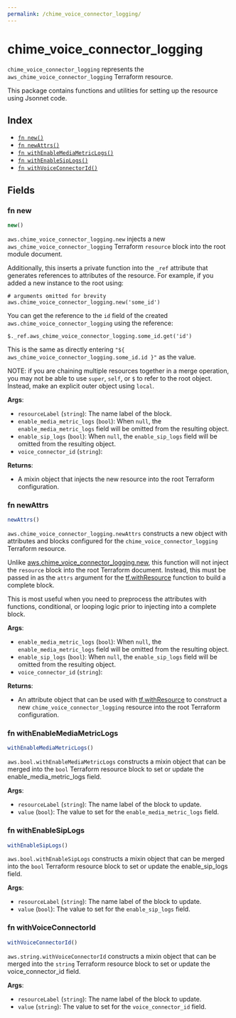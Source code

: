 ```yaml
---
permalink: /chime_voice_connector_logging/
---
```


# chime_voice_connector_logging

`chime_voice_connector_logging` represents the `aws_chime_voice_connector_logging` Terraform resource.



This package contains functions and utilities for setting up the resource using Jsonnet code.


## Index

* [`fn new()`](#fn-new)
* [`fn newAttrs()`](#fn-newattrs)
* [`fn withEnableMediaMetricLogs()`](#fn-withenablemediametriclogs)
* [`fn withEnableSipLogs()`](#fn-withenablesiplogs)
* [`fn withVoiceConnectorId()`](#fn-withvoiceconnectorid)

## Fields

### fn new

```ts
new()
```


`aws.chime_voice_connector_logging.new` injects a new `aws_chime_voice_connector_logging` Terraform `resource`
block into the root module document.

Additionally, this inserts a private function into the `_ref` attribute that generates references to attributes of the
resource. For example, if you added a new instance to the root using:

    # arguments omitted for brevity
    aws.chime_voice_connector_logging.new('some_id')

You can get the reference to the `id` field of the created `aws.chime_voice_connector_logging` using the reference:

    $._ref.aws_chime_voice_connector_logging.some_id.get('id')

This is the same as directly entering `"${ aws_chime_voice_connector_logging.some_id.id }"` as the value.

NOTE: if you are chaining multiple resources together in a merge operation, you may not be able to use `super`, `self`,
or `$` to refer to the root object. Instead, make an explicit outer object using `local`.

**Args**:
  - `resourceLabel` (`string`): The name label of the block.
  - `enable_media_metric_logs` (`bool`):  When `null`, the `enable_media_metric_logs` field will be omitted from the resulting object.
  - `enable_sip_logs` (`bool`):  When `null`, the `enable_sip_logs` field will be omitted from the resulting object.
  - `voice_connector_id` (`string`): 

**Returns**:
- A mixin object that injects the new resource into the root Terraform configuration.


### fn newAttrs

```ts
newAttrs()
```


`aws.chime_voice_connector_logging.newAttrs` constructs a new object with attributes and blocks configured for the `chime_voice_connector_logging`
Terraform resource.

Unlike [aws.chime_voice_connector_logging.new](#fn-new), this function will not inject the `resource`
block into the root Terraform document. Instead, this must be passed in as the `attrs` argument for the
[tf.withResource](https://github.com/tf-libsonnet/core/tree/main/docs#fn-withresource) function to build a complete block.

This is most useful when you need to preprocess the attributes with functions, conditional, or looping logic prior to
injecting into a complete block.

**Args**:
  - `enable_media_metric_logs` (`bool`):  When `null`, the `enable_media_metric_logs` field will be omitted from the resulting object.
  - `enable_sip_logs` (`bool`):  When `null`, the `enable_sip_logs` field will be omitted from the resulting object.
  - `voice_connector_id` (`string`): 

**Returns**:
  - An attribute object that can be used with [tf.withResource](https://github.com/tf-libsonnet/core/tree/main/docs#fn-withresource) to construct a new `chime_voice_connector_logging` resource into the root Terraform configuration.


### fn withEnableMediaMetricLogs

```ts
withEnableMediaMetricLogs()
```

`aws.bool.withEnableMediaMetricLogs` constructs a mixin object that can be merged into the `bool`
Terraform resource block to set or update the enable_media_metric_logs field.



**Args**:
  - `resourceLabel` (`string`): The name label of the block to update.
  - `value` (`bool`): The value to set for the `enable_media_metric_logs` field.


### fn withEnableSipLogs

```ts
withEnableSipLogs()
```

`aws.bool.withEnableSipLogs` constructs a mixin object that can be merged into the `bool`
Terraform resource block to set or update the enable_sip_logs field.



**Args**:
  - `resourceLabel` (`string`): The name label of the block to update.
  - `value` (`bool`): The value to set for the `enable_sip_logs` field.


### fn withVoiceConnectorId

```ts
withVoiceConnectorId()
```

`aws.string.withVoiceConnectorId` constructs a mixin object that can be merged into the `string`
Terraform resource block to set or update the voice_connector_id field.



**Args**:
  - `resourceLabel` (`string`): The name label of the block to update.
  - `value` (`string`): The value to set for the `voice_connector_id` field.
